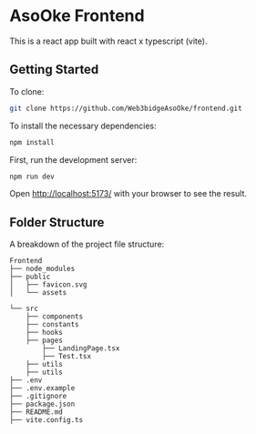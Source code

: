 # AsoOke Frontend

This is a react app built with react x typescript (vite).

## Getting Started

To clone:
```bash
git clone https://github.com/Web3bidgeAsoOke/frontend.git
```

To install the necessary dependencies:

```bash
npm install
```

First, run the development server:

```bash
npm run dev
```

Open [http://localhost:5173/](http://localhost:5173/) with your browser to see the result.

## Folder Structure
A breakdown of the project file structure:

```
Frontend
├── node_modules
├── public
│   ├── favicon.svg
│   └── assets
      
└── src
    ├── components
    ├── constants
    ├── hooks
    ├── pages
        ├── LandingPage.tsx
        ├── Test.tsx
    ├── utils
    ├── utils
├── .env
├── .env.example
├── .gitignore
├── package.json
├── README.md
├── vite.config.ts
```


